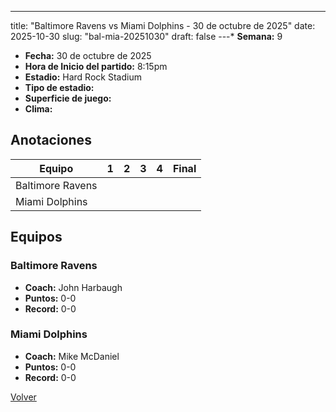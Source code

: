 ---
title: "Baltimore Ravens vs Miami Dolphins - 30 de octubre de 2025"
date: 2025-10-30
slug: "bal-mia-20251030"
draft: false
---* **Semana:** 9
* **Fecha:** 30 de octubre de 2025
* **Hora de Inicio del partido:** 8:15pm
* **Estadio:** Hard Rock Stadium
* **Tipo de estadio:** 
* **Superficie de juego:** 
* **Clima:** 




## Anotaciones
| Equipo | 1 | 2 | 3 | 4 | Final |
|--------|---|---|---|---|-------|
| Baltimore Ravens  |   |   |   |    |  |
| Miami Dolphins  |   |   |   |    |  |


## Equipos


### Baltimore Ravens
* **Coach:** John Harbaugh
* **Puntos:** 0-0
* **Record:** 0-0

### Miami Dolphins
* **Coach:** Mike McDaniel
* **Puntos:** 0-0
* **Record:** 0-0


[Volver](/historia/2025)
